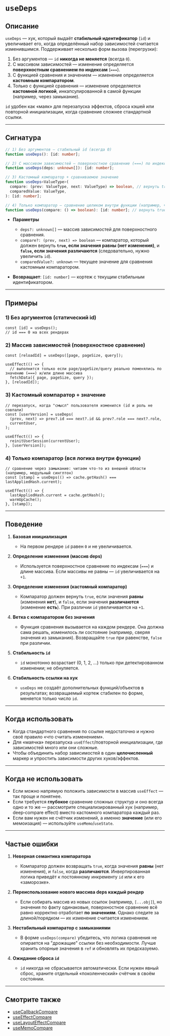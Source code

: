 # `useDeps`

## Описание

`useDeps` — хук, который выдаёт **стабильный идентификатор** (`id`) и увеличивает его, когда определённый набор зависимостей считается изменившимся. Поддерживает несколько форм вызова (перегрузки):

1) Без аргументов — `id` **никогда не меняется** (всегда `0`).
2) С массивом зависимостей — изменение определяется **поверхностным сравнением по индексам** (`===`).
3) С функцией сравнения и значением — изменение определяется **кастомным компаратором**.
4) Только с функцией сравнения — изменение определяется **кастомной логикой**, инкапсулированной в самой функции (например, через замыкание).

`id` удобен как «маяк» для перезапуска эффектов, сброса кэшей или повторной инициализации, когда сравнение сложнее стандартной ссылки.

---

## Сигнатура

```ts
// 1) Без аргументов — стабильный id (всегда 0)
function useDeps(): [id: number];

// 2) С массивом зависимостей — поверхностное сравнение (===) по индексам
function useDeps(deps: unknown[]): [id: number];

// 3) Кастомный компаратор + сравниваемое значение
function useDeps<ValueType>(
  compare: (prev: ValueType, next: ValueType) => boolean, // вернуть true, если РАВНЫ (изменения НЕТ)
  comparedValue: ValueType,
): [id: number];

// 4) Только компаратор — сравнение целиком внутри функции (например, через замыкание)
function useDeps(compare: () => boolean): [id: number]; // вернуть true, если РАВНЫ (изменения НЕТ)
```

- **Параметры**
   - `deps?: unknown[]` — массив зависимостей для поверхностного сравнения.
   - `compare?: (prev, next) => boolean` — компаратор, который должен вернуть **`true`, если значения равны (нет изменения)**, и **`false`, если значения различаются** (следовательно, нужно увеличить `id`).
   - `comparedValue?: unknown` — текущее значение для сравнения кастомным компаратором.

- **Возвращает**: `[id: number]` — кортеж с текущим стабильным идентификатором.

---

## Примеры

### 1) Без аргументов (статический id)

```tsx
const [id] = useDeps();
// id === 0 на всех рендерах
```

### 2) Массив зависимостей (поверхностное сравнение)

```tsx
const [reloadId] = useDeps([page, pageSize, query]);

useEffect(() => {
  // выполнится только если page/pageSize/query реально поменялись по значению (===) и/или длине массива
  fetchData({ page, pageSize, query });
}, [reloadId]);
```

### 3) Кастомный компаратор + значение

```tsx
// перезапуск, когда "смысл" пользователя изменился (id и роль не совпали)
const [userVersion] = useDeps(
  (prev, next) => prev?.id === next?.id && prev?.role === next?.role,
  currentUser,
);

useEffect(() => {
  reinitUserSession(currentUser);
}, [userVersion]);
```

### 4) Только компаратор (вся логика внутри функции)

```tsx
// сравнение через замыкание: читаем что-то из внешней области (например, модульный синглтон)
const [stamp] = useDeps(() => cache.getHash() === lastAppliedHash.current);

useEffect(() => {
  lastAppliedHash.current = cache.getHash();
  warmUpCache();
}, [stamp]);
```

---

## Поведение

1. **Базовая инициализация**
   - На первом рендере `id` равен `0` и не увеличивается.

2. **Определение изменения (массив deps)**
   - Используется поверхностное сравнение по индексам (`===`) и длине массива. Если массивы не равны — `id` увеличивается на `+1`.

3. **Определение изменения (кастомный компаратор)**
   - Компаратор должен вернуть `true`, если значения **равны** (изменения **нет**), и `false`, если значения **различаются** (изменение **есть**). При различии `id` увеличивается на `+1`.

4. **Ветка с компаратором без значения**
   - Функция сравнения вызывается на каждом рендере. Она должна сама решать, изменилось ли состояние (например, сверяя значения из замыкания). Возвращайте `true` при равенстве, `false` при различии.

5. **Стабильность `id`**
   - `id` монотонно возрастает (0, 1, 2, …) только при детектированном изменении; не обнуляется.

6. **Стабильность ссылки на хук**
   - `useDeps` не создаёт дополнительных функций/объектов в результатах; возвращаемый кортеж стабилен по форме, меняется только число `id`.

---

## Когда использовать

- Когда стандартного сравнения по ссылке недостаточно и нужно своё правило «что считать изменением».
- Для «маячка» перезапуска `useEffect`/повторной инициализации, где зависимостей много или они сложные.
- Чтобы объединить набор зависимостей в один **целочисленный** маркер и упростить зависимости других хуков/эффектов.

---

## Когда **не** использовать

- Если можно напрямую положить зависимости в массив `useEffect` — так проще и понятнее.
- Если требуется **глубокое** сравнение сложных структур и оно всегда одно и то же — рассмотрите специализированный хук (например, deep‑compare effect) вместо кастомного компаратора каждый раз.
- Если вам нужен не счётчик изменений, а именно **значение** (или его мемоизация) — используйте `useMemo`/`useState`.

---

## Частые ошибки

1. **Неверная семантика компаратора**
   - Компаратор должен возвращать `true`, когда значения **равны** (нет изменения), и `false`, когда **различаются**. Инвертированная логика приведёт к постоянному инкременту `id` или к его «заморозке».

2. **Переиспользование нового массива deps каждый рендер**
   - Если собирать массив из новых ссылок (например, `[...obj]`), но значения по факту одинаковые, поверхностное сравнение всё равно корректно отработает **по значениям**. Однако следите за длиной/порядком — их изменение считается изменением.

3. **Нестабильный компаратор с замыканиями**
   - В форме `useDeps(compare)` убедитесь, что логика сравнения не опирается на "дрожащие" ссылки без необходимости. Лучше хранить опорные значения в `ref` и обновлять их предсказуемо.

4. **Ожидание сброса `id`**
   - `id` никогда не сбрасывается автоматически. Если нужен явный сброс, храните отдельный «поколенческий» счётчик в своём состоянии.

---

## Смотрите также

- [useCallbackCompare](useCallbackCompare.md)
- [useEffectCompare](useEffectCompare.md)
- [useLayoutEffectCompare](useLayoutEffectCompare.md)
- [useMemoCompare](useMemoCompare.md)
